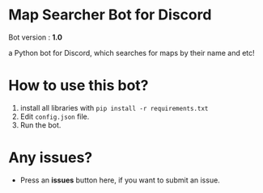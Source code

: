 # Map Searcher Bot for Discord

Bot version : **1.0**

a Python bot for Discord, which searches for maps by their name and etc!

# How to use this bot?

1. install all libraries with `pip install -r requirements.txt`
2. Edit `config.json` file.
3. Run the bot.

# Any issues?

- Press an **issues** button here, if you want to submit an issue.


